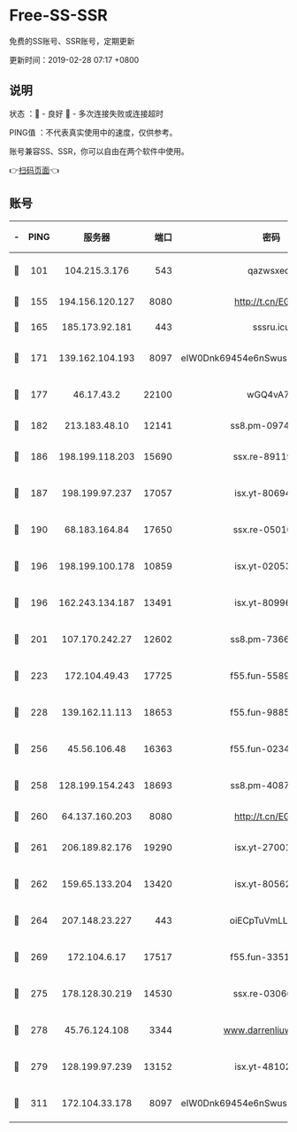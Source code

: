 # Free-SS-SSR

免费的SS账号、SSR账号，定期更新

更新时间：2019-02-28 07:17 +0800

## 说明

状态     ：🙂 - 良好 🙁 - 多次连接失败或连接超时

PING值   ：不代表真实使用中的速度，仅供参考。

账号兼容SS、SSR，你可以自由在两个软件中使用。

👉[扫码页面](https://liesauer.github.io/free-ss-ssr.github.io/)👈

## 账号

|-|PING|服务器|端口|密码|加密方式|区域|
|:----:|:----:|:-----:|-----:|:----:|:----:|:----:|
|🙂|101|104.215.3.176|543|qazwsxedc|aes-256-gcm|JP|
|🙂|155|194.156.120.127|8080|http://t.cn/EGJIyrl|rc4-md5|RU|
|🙂|165|185.173.92.181|443|sssru.icu|rc4-md5|RU|
|🙂|171|139.162.104.193|8097|eIW0Dnk69454e6nSwuspv9DmS201tQ0D|aes-256-cfb|JP|
|🙂|177|46.17.43.2|22100|wGQ4vA7D|aes-256-gcm|RU|
|🙂|182|213.183.48.10|12141|ss8.pm-09745210|rc4-md5|RU|
|🙂|186|198.199.118.203|15690|ssx.re-89119109|aes-256-cfb|US|
|🙂|187|198.199.97.237|17057|isx.yt-80694189|aes-256-cfb|US|
|🙂|190|68.183.164.84|17650|ssx.re-05010862|aes-256-cfb|US|
|🙂|196|198.199.100.178|10859|isx.yt-02053139|aes-256-cfb|US|
|🙂|196|162.243.134.187|13491|isx.yt-80996085|aes-256-cfb|US|
|🙂|201|107.170.242.27|12602|ss8.pm-73663499|aes-256-cfb|US|
|🙂|223|172.104.49.43|17725|f55.fun-55891954|aes-256-cfb|SG|
|🙂|228|139.162.11.113|18653|f55.fun-98859473|aes-256-cfb|SG|
|🙂|256|45.56.106.48|16363|f55.fun-02343512|aes-256-cfb|US|
|🙂|258|128.199.154.243|18693|ss8.pm-40874243|aes-256-cfb|SG|
|🙂|260|64.137.160.203|8080|http://t.cn/EGJIyrl|rc4-md5|CA|
|🙂|261|206.189.82.176|19290|isx.yt-27001469|aes-256-cfb|SG|
|🙂|262|159.65.133.204|13420|isx.yt-80562416|aes-256-cfb|SG|
|🙂|264|207.148.23.227|443|oiECpTuVmLLxk4Ts|aes-256-cfb|US|
|🙂|269|172.104.6.17|17517|f55.fun-33516465|aes-256-cfb|US|
|🙂|275|178.128.30.219|14530|ssx.re-03066448|aes-256-cfb|SG|
|🙂|278|45.76.124.108|3344|www.darrenliuwei.com|aes-256-cfb|AU|
|🙂|279|128.199.97.239|13152|isx.yt-48102721|aes-256-cfb|SG|
|🙂|311|172.104.33.178|8097|eIW0Dnk69454e6nSwuspv9DmS201tQ0D|aes-256-cfb|SG|
